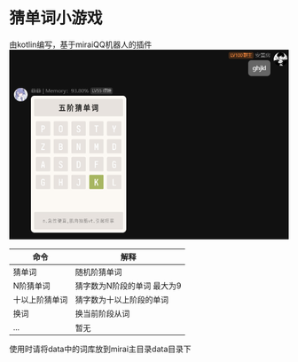 # 猜单词小游戏

由kotlin编写，基于miraiQQ机器人的插件
![img.png](img.png)

| 命令      | 解释              |
|---------|-----------------|
| 猜单词     | 随机阶猜单词          |
| N阶猜单词   | 猜字数为N阶段的单词 最大为9 |
| 十以上阶猜单词 | 猜字数为十以上阶段的单词    |
| 换词      | 换当前阶段从词         |
| ...     | 暂无              |

使用时请将data中的词库放到mirai主目录data目录下